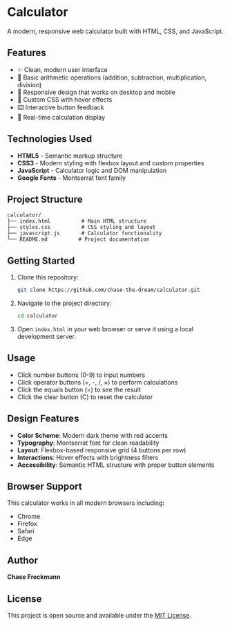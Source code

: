 # Calculator

A modern, responsive web calculator built with HTML, CSS, and JavaScript.

## Features

- ✨ Clean, modern user interface
- 🔢 Basic arithmetic operations (addition, subtraction, multiplication, division)
- 📱 Responsive design that works on desktop and mobile
- 🎨 Custom CSS with hover effects
- ⌨️ Interactive button feedback
- 🧮 Real-time calculation display

## Technologies Used

- **HTML5** - Semantic markup structure
- **CSS3** - Modern styling with flexbox layout and custom properties
- **JavaScript** - Calculator logic and DOM manipulation
- **Google Fonts** - Montserrat font family

## Project Structure

```
calculator/
├── index.html          # Main HTML structure
├── styles.css          # CSS styling and layout
├── javascript.js       # Calculator functionality
└── README.md          # Project documentation
```

## Getting Started

1. Clone this repository:
   ```bash
   git clone https://github.com/chase-the-dream/calculator.git
   ```

2. Navigate to the project directory:
   ```bash
   cd calculator
   ```

3. Open `index.html` in your web browser or serve it using a local development server.

## Usage

- Click number buttons (0-9) to input numbers
- Click operator buttons (+, -, /, ×) to perform calculations
- Click the equals button (=) to see the result
- Click the clear button (C) to reset the calculator

## Design Features

- **Color Scheme**: Modern dark theme with red accents
- **Typography**: Montserrat font for clean readability
- **Layout**: Flexbox-based responsive grid (4 buttons per row)
- **Interactions**: Hover effects with brightness filters
- **Accessibility**: Semantic HTML structure with proper button elements

## Browser Support

This calculator works in all modern browsers including:
- Chrome
- Firefox
- Safari
- Edge

## Author

**Chase Freckmann**

## License

This project is open source and available under the [MIT License](LICENSE).